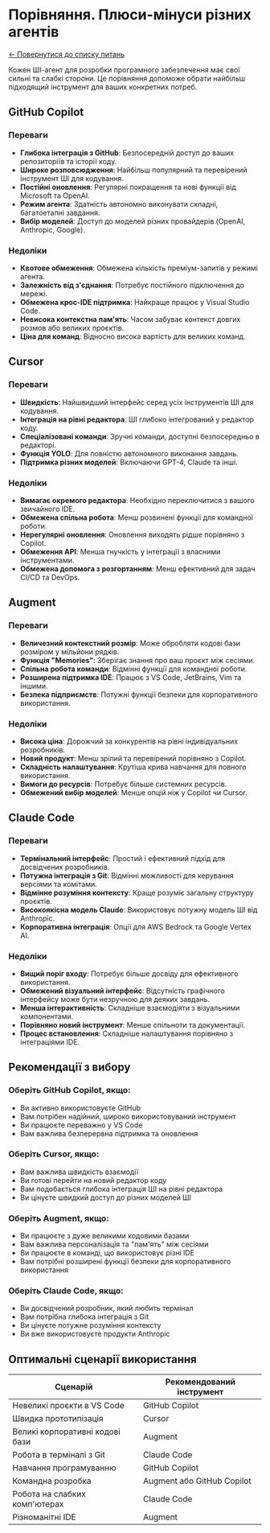 # Порівняння. Плюси-мінуси різних агентів

[← Повернутися до списку питань](../agents.md)

Кожен ШІ-агент для розробки програмного забезпечення має свої сильні та слабкі сторони. Це порівняння допоможе обрати найбільш підходящий інструмент для ваших конкретних потреб.

## GitHub Copilot

### Переваги
- **Глибока інтеграція з GitHub**: Безпосередній доступ до ваших репозиторіїв та історії коду.
- **Широке розповсюдження**: Найбільш популярний та перевірений інструмент ШІ для кодування.
- **Постійні оновлення**: Регулярні покращення та нові функції від Microsoft та OpenAI.
- **Режим агента**: Здатність автономно виконувати складні, багатоетапні завдання.
- **Вибір моделей**: Доступ до моделей різних провайдерів (OpenAI, Anthropic, Google).

### Недоліки
- **Квотове обмеження**: Обмежена кількість преміум-запитів у режимі агента.
- **Залежність від з'єднання**: Потребує постійного підключення до мережі.
- **Обмежена крос-IDE підтримка**: Найкраще працює у Visual Studio Code.
- **Невисока контекстна пам'ять**: Часом забуває контекст довгих розмов або великих проєктів.
- **Ціна для команд**: Відносно висока вартість для великих команд.

## Cursor

### Переваги
- **Швидкість**: Найшвидший інтерфейс серед усіх інструментів ШІ для кодування.
- **Інтеграція на рівні редактора**: ШІ глибоко інтегрований у редактор коду.
- **Спеціалізовані команди**: Зручні команди, доступні безпосередньо в редакторі.
- **Функція YOLO**: Для повністю автономного виконання завдань.
- **Підтримка різних моделей**: Включаючи GPT-4, Claude та інші.

### Недоліки
- **Вимагає окремого редактора**: Необхідно переключитися з вашого звичайного IDE.
- **Обмежена спільна робота**: Менш розвинені функції для командної роботи.
- **Нерегулярні оновлення**: Оновлення виходять рідше порівняно з Copilot.
- **Обмеження API**: Менша гнучкість у інтеграції з власними інструментами.
- **Обмежена допомога з розгортанням**: Менш ефективний для задач CI/CD та DevOps.

## Augment

### Переваги
- **Величезний контекстний розмір**: Може обробляти кодові бази розміром у мільйони рядків.
- **Функція "Memories"**: Зберігає знання про ваш проєкт між сесіями.
- **Спільна робота команди**: Відмінні функції для командної роботи.
- **Розширена підтримка IDE**: Працює з VS Code, JetBrains, Vim та іншими.
- **Безпека підприємств**: Потужні функції безпеки для корпоративного використання.

### Недоліки
- **Висока ціна**: Дорожчий за конкурентів на рівні індивідуальних розробників.
- **Новий продукт**: Менш зрілий та перевірений порівняно з Copilot.
- **Складність налаштування**: Крутіша крива навчання для повного використання.
- **Вимоги до ресурсів**: Потребує більше системних ресурсів.
- **Обмежений вибір моделей**: Менше опцій ніж у Copilot чи Cursor.

## Claude Code

### Переваги
- **Термінальний інтерфейс**: Простий і ефективний підхід для досвідчених розробників.
- **Потужна інтеграція з Git**: Відмінні можливості для керування версіями та комітами.
- **Відмінне розуміння контексту**: Краще розуміє загальну структуру проєктів.
- **Високоякісна модель Claude**: Використовує потужну модель ШІ від Anthropic.
- **Корпоративна інтеграція**: Опції для AWS Bedrock та Google Vertex AI.

### Недоліки
- **Вищий поріг входу**: Потребує більше досвіду для ефективного використання.
- **Обмежений візуальний інтерфейс**: Відсутність графічного інтерфейсу може бути незручною для деяких завдань.
- **Менша інтерактивність**: Складніше взаємодіяти з візуальними компонентами.
- **Порівняно новий інструмент**: Менше спільноти та документації.
- **Процес встановлення**: Складніше налаштування порівняно з інтеграціями IDE.

## Рекомендації з вибору

### Оберіть GitHub Copilot, якщо:
- Ви активно використовуєте GitHub
- Вам потрібен надійний, широко використовуваний інструмент
- Ви працюєте переважно у VS Code
- Вам важлива безперервна підтримка та оновлення

### Оберіть Cursor, якщо:
- Вам важлива швидкість взаємодії
- Ви готові перейти на новий редактор коду
- Вам подобається глибока інтеграція ШІ на рівні редактора
- Ви цінуєте швидкий доступ до різних моделей ШІ

### Оберіть Augment, якщо:
- Ви працюєте з дуже великими кодовими базами
- Вам важлива персоналізація та "пам'ять" між сесіями
- Ви працюєте в команді, що використовує різні IDE
- Вам потрібні розширені функції безпеки для корпоративного використання

### Оберіть Claude Code, якщо:
- Ви досвідчений розробник, який любить термінал
- Вам потрібна глибока інтеграція з Git
- Ви цінуєте потужне розуміння контексту
- Ви вже використовуєте продукти Anthropic

## Оптимальні сценарії використання

| Сценарій | Рекомендований інструмент |
|----------|---------------------------|
| Невеликі проєкти в VS Code | GitHub Copilot |
| Швидка прототипізація | Cursor |
| Великі корпоративні кодові бази | Augment |
| Робота в терміналі з Git | Claude Code |
| Навчання програмуванню | GitHub Copilot |
| Командна розробка | Augment або GitHub Copilot |
| Робота на слабких комп'ютерах | Claude Code |
| Різноманітні IDE | Augment |
